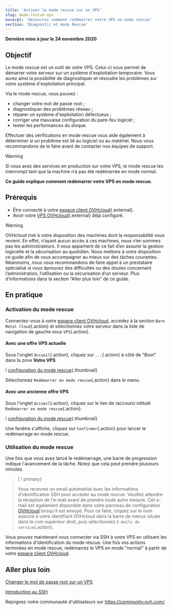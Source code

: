 ```yaml
---
title: 'Activer le mode rescue sur un VPS'
slug: mode-rescue-vps
excerpt: 'Découvrez comment redémarrer votre VPS en mode rescue'
section: 'Diagnostic et mode Rescue'
---
```


**Dernière mise à jour le 24 novembre 2020**

## Objectif

Le mode rescue est un outil de votre VPS. Celui-ci vous permet de démarrer votre serveur sur un système d'exploitation temporaire. Vous aurez ainsi la possibilité de diagnostiquer et résoudre les problèmes sur votre système d'exploitation principal. 

Via le mode rescue, vous pouvez :

  - changer votre mot de passe root ;
  - diagnostiquer des problèmes réseau ;
  - réparer un système d'exploitation défectueux ;
  - corriger une mauvaise configuration du pare-feu logiciel ;
  - tester les performances du disque.

Effectuer des vérifications en mode rescue vous aide également à déterminer si un problème est lié au logiciel ou au matériel. Nous vous recommandons de le faire avant de contacter nos équipes de support.

> [!warning]
>
> Si vous avez des services en production sur votre VPS, le mode rescue les interrompt tant que la machine n’a pas été redémarrée en mode normal.
> 

**Ce guide explique comment redémarrer votre VPS en mode rescue.**

## Prérequis

- Être connecté à votre [espace client OVHcloud](https://www.ovh.com/auth/?action=gotomanager){.external}.
- Avoir votre [VPS OVHcloud](https://www.ovhcloud.com/fr/vps/){.external} déjà configuré.

> [!warning]
>
> OVHcloud met à votre disposition des machines dont la responsabilité vous revient. En effet, n’ayant aucun accès à ces machines, nous n’en sommes pas les administrateurs. Il vous appartient de ce fait d’en assurer la gestion logicielle et la sécurisation au quotidien. Nous mettons à votre disposition ce guide afin de vous accompagner au mieux sur des tâches courantes. Néanmoins, nous vous recommandons de faire appel à un prestataire spécialisé si vous éprouvez des difficultés ou des doutes concernant l’administration, l’utilisation ou la sécurisation d’un serveur. Plus d’informations dans la section “Aller plus loin” de ce guide.
> 

## En pratique

### Activation du mode rescue

Connectez-vous à votre [espace client OVHcloud](https://www.ovh.com/auth/?action=gotomanager), accédez à la section `Bare Metal Cloud`{.action} et sélectionnez votre serveur dans la liste de navigation de gauche sous `VPS`{.action}.

#### Avec une offre VPS actuelle

Sous l'onglet `Accueil`{.action}, cliquez sur `...`{.action} à côté de "Boot" dans la zone **Votre VPS**.

! [configuration du mode rescue](images/rescue_new.png){.thumbnail}

Sélectionnez `Redémarrer en mode rescue`{.action} dans le menu.

#### Avec une ancienne offre VPS

Sous l'onglet `Accueil`{.action}, cliquez sur le lien de raccourci intitulé `Redémarrer en mode rescue`{.action}.

! [configuration du mode rescue](images/rescue_legacy.png){.thumbnail}

Une fenêtre s'affiche, cliquez sur `Confirmer`{.action} pour lancer le redémarrage en mode rescue.

### Utilisation du mode rescue

Une fois que vous avez lancé le redémarrage, une barre de progression indique l'avancement de la tâche. Notez que cela peut prendre plusieurs minutes.

> [ ! primary]
>
> Vous recevrez un email automatisé avec les informations d'identification SSH pour accéder au mode rescue. Veuillez attendre la réception de l'e-mail avant de prendre toute autre mesure. Cet e-mail est également disponible dans votre panneau de configuration [OVHcloud](https://www.ovh.com/auth/?action=gotomanager) lorsqu'il est envoyé. Pour ce faire, cliquez sur le nom associé à votre identifiant OVHcloud dans la barre de menus située dans le coin supérieur droit, puis sélectionnez `E-mails de service`{.action}.
>

Vous pouvez maintenant vous connecter via SSH à votre VPS en utilisant les informations d'identification du mode rescue. Une fois vos actions terminées en mode rescue, redémarrez le VPS en mode "normal" à partir de votre [espace client OVHcloud](https://www.ovh.com/auth/?action=gotomanager).

## Aller plus loin

[Changer le mot de passe root sur un VPS](../root-password/)

[Introduction au SSH](../../dicated/ssh-introduction/)

Rejoignez notre communauté d'utilisateurs sur <https://community.ovh.com/>.

